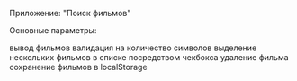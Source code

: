 Приложение: "Поиск фильмов"

Основные параметры:

вывод фильмов
валидация на количество символов 
выделение нескольких фильмов в списке посредством чекбокса 
удаление фильма
сохранение фильмов в localStorage
